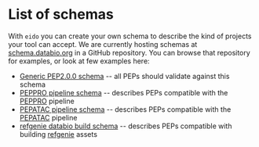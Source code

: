 # List of schemas

With `eido` you can create your own schema to describe the kind of projects your tool can accept. We are currently hosting schemas at [schema.databio.org](https://github.com/databio/schema.databio.org) in a GitHub repository. You can browse that repository for examples, or look at few examples here:

- [Generic PEP2.0.0 schema](http://schema.databio.org/pep/2.0.0.yaml) -- all PEPs should validate against this schema
- [PEPPRO pipeline schema](http://schema.databio.org/pipelines/ProseqPEP.yaml) -- describes PEPs compatible with the [PEPPRO](http://peppro.databio.org) pipeline
- [PEPATAC pipeline schema](http://schema.databio.org/pipelines/pepatac.yaml) -- describes PEPs compatible with the [PEPATAC](http://pepatac.databio.org) pipeline
- [refgenie databio build schema](https://schema.databio.org/refgenie/refgenie_build.yaml) -- describes PEPs compatible with building [refgenie](http://refgenie.databio.org) assets